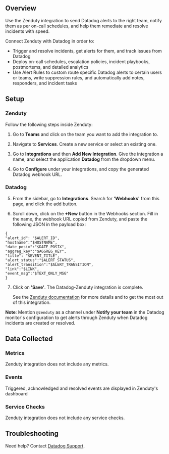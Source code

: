 ## Overview

Use the Zenduty integration to send Datadog alerts to the right team, notify them as per on-call schedules, and help them remediate and resolve incidents with speed.

Connect Zenduty with Datadog in order to:
- Trigger and resolve incidents, get alerts for them, and track issues from Datadog
- Deploy on-call schedules, escalation policies, incident playbooks, postmortems, and detailed analytics
- Use Alert Rules to custom route specific Datadog alerts to certain users or teams, write suppression rules, and automatically add notes, responders, and incident tasks

## Setup

### Zenduty
Follow the following steps inside Zenduty:

1. Go to **Teams** and click on the team you want to add the integration to.
 
2. Navigate to **Services**. Create a new service or select an existing one.
 
3. Go to **Integrations** and then **Add New Integration**. Give the integration a name, and select the application **Datadog** from the dropdown menu.

4. Go to **Configure** under your integrations, and copy the generated Datadog webhook URL.

### Datadog

5. From the sidebar, go to **Integrations**. Search for **'Webhooks'** from this page, and click the add button.

6. Scroll down, click on the **+New** button in the Webhooks section. Fill in the name, the webhook URL copied from Zenduty, and paste the following JSON in the payload box:
```
{
"alert_id": "$ALERT_ID",
"hostname":"$HOSTNAME",
"date_posix":"$DATE_POSIX",
"aggreg_key":"$AGGREG_KEY",
"title": "$EVENT_TITLE",
"alert_status":"$ALERT_STATUS",
"alert_transition":"$ALERT_TRANSITION",
"link":"$LINK",
"event_msg":"$TEXT_ONLY_MSG"
}
```

7. Click on **'Save'**. The Datadog-Zenduty integration is complete.

    See the [Zenduty documentation][1] for more details and to get the most out of this integration.

**Note**: Mention ```@zenduty``` as a channel under **Notify your team** in the Datadog monitor's configuration to get alerts through Zenduty when Datadog incidents are created or resolved.

## Data Collected
### Metrics

Zenduty integration does not include any metrics.

### Events

Triggered, acknowledged and resolved events are displayed in Zenduty's dashboard

### Service Checks

Zenduty integration does not include any service checks.

## Troubleshooting
Need help? Contact [Datadog Support][2].

[1]: https://docs.zenduty.com/docs/datadog
[2]: https://docs.datadoghq.com/help/
